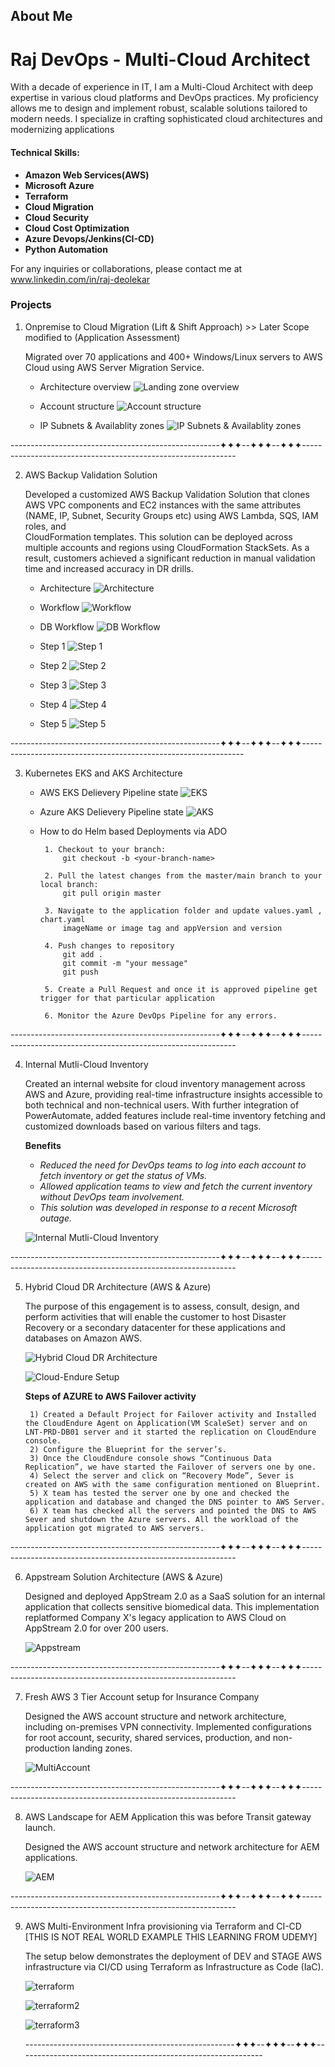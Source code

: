 
## About Me
# Raj DevOps - Multi-Cloud Architect

  With a decade of experience in IT, I am a Multi-Cloud Architect with deep expertise in various cloud platforms and DevOps practices. My proficiency allows me to design and implement robust, scalable solutions 
  tailored to modern needs. I specialize in crafting sophisticated cloud architectures and modernizing applications

#### Technical Skills:
 - **Amazon Web Services(AWS)**
 - **Microsoft Azure**
 - **Terraform**
 - **Cloud Migration**
 - **Cloud Security**
 - **Cloud Cost Optimization**
 - **Azure Devops/Jenkins(CI-CD)**
 - **Python Automation**

 For any inquiries or collaborations, please contact me at www.linkedin.com/in/raj-deolekar

### Projects

1. Onpremise to Cloud Migration (Lift & Shift Approach) >> Later Scope modified to (Application Assessment)

    Migrated over 70 applications and 400+ Windows/Linux servers to AWS Cloud using AWS Server Migration Service.

   - Architecture overview
      ![Landing zone overview](projects/cloud-migration/architecture.jpeg)  
      
   - Account structure
      ![Account structure](projects/cloud-migration/organizations-units.jpeg)
      
   - IP Subnets & Availablity zones
      ![IP Subnets & Availablity zones](projects/cloud-migration/network-ip.PNG) 

  ----------------------------------------------------✦✦✦--✦✦✦--✦✦✦-------------------------------------------------------------
       
2. AWS Backup Validation Solution
   
    Developed a customized AWS Backup Validation Solution that clones AWS VPC components and EC2 instances with the same attributes (NAME, IP, Subnet, Security Groups etc) using AWS Lambda, SQS, IAM roles, and   
    CloudFormation templates. This solution can be deployed across multiple accounts and regions using CloudFormation StackSets. As a result, customers achieved a significant reduction in manual validation time 
    and increased accuracy in DR drills.
 
    - Architecture
      ![Architecture](projects/cloud-migration/backup-validation.png)

    - Workflow
      ![Workflow](projects/cloud-migration/workflow.png)

    - DB Workflow
      ![DB Workflow](projects/cloud-migration/bckp-6.png)

    - Step 1
      ![Step 1](projects/cloud-migration/bckp-1.png)
     
    - Step 2
      ![Step 2](projects/cloud-migration/bckp-2.png)

    - Step 3
      ![Step 3](projects/cloud-migration/bckp-3.png)

    - Step 4
      ![Step 4](projects/cloud-migration/bckp-4.png)

    - Step 5
      ![Step 5](projects/cloud-migration/bckp-5.png)
      
  ----------------------------------------------------✦✦✦--✦✦✦--✦✦✦---------------------------------------------------------------

3. Kubernetes EKS and AKS Architecture
   
     - AWS EKS Delievery Pipeline state
      ![EKS](projects/cloud-migration/aws-eks.jpg)

     - Azure AKS Delievery Pipeline state
      ![AKS](projects/cloud-migration/azure-aks.jpg)

     - How to do Helm based Deployments via ADO

            1. Checkout to your branch:
            	git checkout -b <your-branch-name>
            
            2. Pull the latest changes from the master/main branch to your local branch:
            	git pull origin master
            
            3. Navigate to the application folder and update values.yaml , chart.yaml
            	imageName or image tag and appVersion and version
        
            4. Push changes to repository
            	git add .
            	git commit -m "your message"
            	git push
   
            5. Create a Pull Request and once it is approved pipeline get trigger for that particular application
            
            6. Monitor the Azure DevOps Pipeline for any errors.

  ----------------------------------------------------✦✦✦--✦✦✦--✦✦✦-------------------------------------------------------------  
          

4. Internal Mutli-Cloud Inventory
   
     Created an internal website for cloud inventory management across AWS and Azure, providing real-time infrastructure insights accessible to both technical and non-technical users. With further integration of      PowerAutomate, added features include real-time inventory fetching and customized downloads based on various filters and tags.
   
     **Benefits**
     - *Reduced the need for DevOps teams to log into each account to fetch inventory or get the status of VMs.*
     - *Allowed application teams to view and fetch the current inventory without DevOps team involvement.*
     - *This solution was developed in response to a recent Microsoft outage.*

      ![Internal Mutli-Cloud Inventory](projects/cloud-migration/cloud-inventory.png)
    
  ----------------------------------------------------✦✦✦--✦✦✦--✦✦✦-------------------------------------------------------------

5. Hybrid Cloud DR Architecture (AWS & Azure)
   
      The purpose of this engagement is to assess, consult, design, and perform activities that will enable the customer to host Disaster Recovery or a secondary datacenter for these applications and databases 
      on Amazon AWS.
    
      ![Hybrid Cloud DR Architecture](projects/cloud-migration/Cloud-Endure.jpg)
    
    
      ![Cloud-Endure Setup](projects/cloud-migration/Cloud-Endure-2.jpg)

      **Steps of AZURE to AWS Failover activity**

        1) Created a Default Project for Failover activity and Installed the CloudEndure Agent on Application(VM ScaleSet) server and on LNT-PRD-DB01 server and it started the replication on CloudEndure console.
        2) Configure the Blueprint for the server’s.
        3) Once the CloudEndure console shows “Continuous Data Replication”, we have started the Failover of servers one by one.
        4) Select the server and click on “Recovery Mode”, Sever is created on AWS with the same configuration mentioned on Blueprint.
        5) X team has tested the server one by one and checked the application and database and changed the DNS pointer to AWS Server.
        6) X team has checked all the servers and pointed the DNS to AWS Sever and shutdown the Azure servers. All the workload of the application got migrated to AWS servers.

  ----------------------------------------------------✦✦✦--✦✦✦--✦✦✦-------------------------------------------------------------

6. Appstream Solution Architecture (AWS & Azure)
   
      Designed and deployed AppStream 2.0 as a SaaS solution for an internal application that collects sensitive biomedical data. This implementation replatformed Company X's legacy application to AWS Cloud on 
      AppStream 2.0 for over 200 users.
    
      ![Appstream](projects/cloud-migration/appstream.JPG)

  ----------------------------------------------------✦✦✦--✦✦✦--✦✦✦-------------------------------------------------------------

7. Fresh AWS 3 Tier Account setup for Insurance Company
   
      Designed the AWS account structure and network architecture, including on-premises VPN connectivity. Implemented configurations for root account, security, shared services, production, and non-production 
      landing zones.
    
      ![MultiAccount](projects/cloud-migration/fresh-acct.jpg)

  ----------------------------------------------------✦✦✦--✦✦✦--✦✦✦-------------------------------------------------------------

8. AWS Landscape for AEM Application this was before Transit gateway launch.
   
      Designed the AWS account structure and network architecture for AEM applications.
    
      ![AEM](projects/cloud-migration/aem-trans.jpg)


  ----------------------------------------------------✦✦✦--✦✦✦--✦✦✦-------------------------------------------------------------

9. AWS Multi-Environment Infra provisioning via Terraform and CI-CD  [THIS IS NOT REAL WORLD EXAMPLE THIS LEARNING FROM UDEMY]
   
      The setup below demonstrates the deployment of DEV and STAGE AWS infrastructure via CI/CD using Terraform as Infrastructure as Code (IaC).
   
      ![terraform](projects/cloud-migration/terraform-on-aws-3.jpg)

      ![terraform2](projects/cloud-migration/terraform-on-aws.jpg)

      ![terraform3](projects/cloud-migration/terraform-on-aws-2.jpg)

   ----------------------------------------------------✦✦✦--✦✦✦--✦✦✦------------------------------------------------------------- 
 
